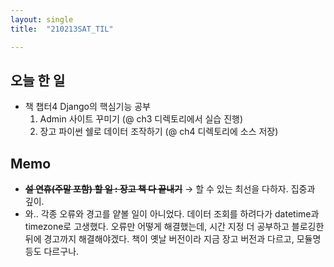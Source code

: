 ```yaml
---
layout: single
title:  "210213SAT_TIL"

---
```


## 오늘 한 일

* 책 챕터4 Django의 핵심기능 공부
  1. Admin 사이트 꾸미기 (@ ch3 디렉토리에서 실습 진행)
  2. 장고 파이썬 쉘로 데이터 조작하기 (@ ch4 디렉토리에 소스 저장)

## Memo

* **~~설 연휴(주말 포함) 할 일 : 장고 책 다 끝내기~~** → 할 수 있는 최선을 다하자. 집중과 깊이.
* 와.. 각종 오류와 경고를 얕볼 일이 아니었다. 데이터 조회를 하려다가 datetime과 timezone로 고생했다. 오류만 어떻게 해결했는데, 시간 지정 더 공부하고 블로깅한 뒤에 경고까지 해결해야겠다. 책이 옛날 버전이라 지금 장고 버전과 다르고, 모듈명 등도 다르구나.
